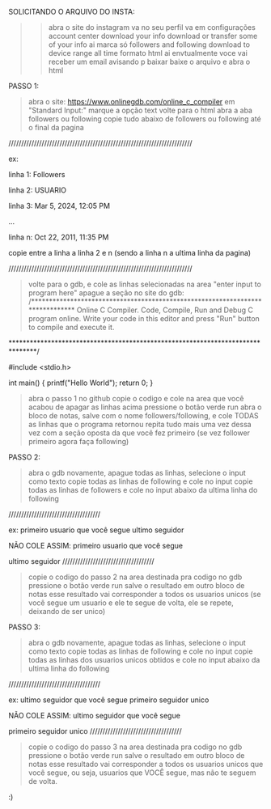 SOLICITANDO O ARQUIVO DO INSTA:

>> abra o site do instagram
>> va no seu perfil
va em configurações
account center
download your info
download or transfer
some of your info
ai marca só followers and following
download to device
range all time
formato html
ai envtualmente voce vai receber um email avisando p baixar
baixe o arquivo e abra o html

PASSO 1:

> abra o site: https://www.onlinegdb.com/online_c_compiler
> em "Standard Input:" marque a opção text
> volte para o html abra a aba followers ou following
> copie tudo abaixo de followers ou following até o final da pagina

////////////////////////////////////////////////////////////////////////

ex:

linha 1: Followers

linha 2: USUARIO

linha 3: Mar 5, 2024, 12:05 PM

...

linha n: Oct 22, 2011, 11:35 PM

copie entre a linha a linha 2 e n (sendo a linha n a ultima linha da pagina)

////////////////////////////////////////////////////////////////////////

> volte para o gdb, e cole as linhas selecionadas na area "enter input to program here"
> apague a seção no site do gdb:
/******************************************************************************
                            Online C Compiler.
                Code, Compile, Run and Debug C program online.
Write your code in this editor and press "Run" button to compile and execute it.

*******************************************************************************/

#include <stdio.h>

int main()
{
    printf("Hello World");
    return 0;
}

> abra o passo 1 no github copie o codigo e cole na area que você acabou de apagar as linhas acima
> pressione o botão verde run
> abra o bloco de notas, salve com o nome followers/following, e cole TODAS as linhas que o programa retornou
> repita tudo mais uma vez dessa vez com a seção oposta da que você fez primeiro (se vez follower primeiro agora faça following)

PASSO 2:

> abra o gdb novamente, apague todas as linhas, selecione o input como texto
> copie todas as linhas de following e cole no input
> copie todas as linhas de followers e cole no input abaixo da ultima linha do following

////////////////////////////////////

ex:
primeiro usuario que você segue
ultimo seguidor

NÃO COLE ASSIM:
primeiro usuario que você segue

ultimo seguidor
////////////////////////////////////

> copie o codigo do passo 2 na area destinada pra codigo no gdb
> pressione o botão verde run
> salve o resultado em outro bloco de notas
> esse resultado vai corresponder a todos os usuarios unicos (se você segue um usuario e ele te segue de volta, ele se repete, deixando de ser unico)

PASSO 3:

> abra o gdb novamente, apague todas as linhas, selecione o input como texto
> copie todas as linhas de following e cole no input
> copie todas as linhas dos usuarios unicos obtidos e cole no input abaixo da ultima linha do following

////////////////////////////////////

ex:
ultimo seguidor que você segue
primeiro seguidor unico

NÃO COLE ASSIM:
ultimo seguidor que você segue

primeiro seguidor unico
////////////////////////////////////

> copie o codigo do passo 3 na area destinada pra codigo no gdb
> pressione o botão verde run
> salve o resultado em outro bloco de notas
> esse resultado vai corresponder a todos os usuarios unicos que você segue, ou seja, usuarios que VOCÊ segue, mas não te seguem de volta.

:)
